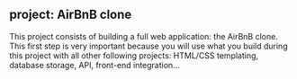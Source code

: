 project: AirBnB clone
-------------------------------------------------------------------
This project consists of building a full web application: the AirBnB clone.
This first step is very important because you will use what you build during
this project with all other following projects: HTML/CSS templating, database
storage, API, front-end integration…
